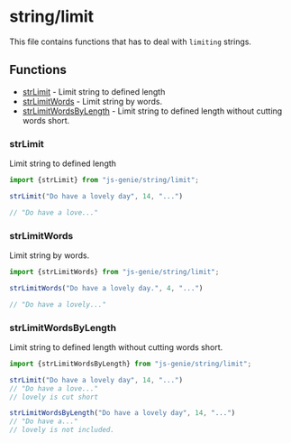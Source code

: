 # string/limit

This file contains functions that has to deal with `limiting` strings.

## Functions

- [strLimit](#strlimit) - Limit string to defined length
- [strLimitWords](#strlimitwords) - Limit string by words.
- [strLimitWordsByLength](#strlimitwordsbylength) - Limit string to defined length without cutting words short.

### strLimit

Limit string to defined length

```ts
import {strLimit} from "js-genie/string/limit";

strLimit("Do have a lovely day", 14, "...")

// "Do have a love..."
```

### strLimitWords

Limit string by words.

```ts
import {strLimitWords} from "js-genie/string/limit";

strLimitWords("Do have a lovely day.", 4, "...")

// "Do have a lovely..."
```

### strLimitWordsByLength

Limit string to defined length without cutting words short.

```ts
import {strLimitWordsByLength} from "js-genie/string/limit";

strLimit("Do have a lovely day", 14, "...")
// "Do have a love..." 
// lovely is cut short

strLimitWordsByLength("Do have a lovely day", 14, "...")
// "Do have a..."
// lovely is not included.
```

